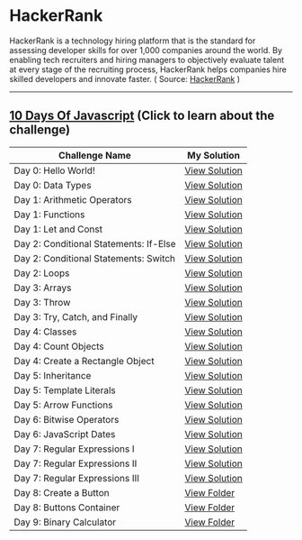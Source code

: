 # HackerRank

HackerRank is a technology hiring platform that is the standard for assessing developer skills for over 1,000 companies around the world. By enabling tech recruiters and hiring managers to objectively evaluate talent at every stage of the recruiting process, HackerRank helps companies hire skilled developers and innovate faster. ( Source: [HackerRank](https://www.hackerrank.com/about-us/) )


---


## [10 Days Of Javascript](https://www.hackerrank.com/domains/tutorials/10-days-of-javascript?filters%5Bstatus%5D%5B%5D=unsolved&badge_type=10-days-of-javascript) (Click to learn about the challenge)

Challenge Name | My Solution
--- | ---
Day 0: Hello World! | [View Solution](https://github.com/itshally/HackerRank/blob/master/10%20Days%20Of%20JavaScript/Day%200/Day_0_Hello_World_Solution.js)
Day 0: Data Types | [View Solution](https://github.com/itshally/HackerRank/blob/master/10%20Days%20Of%20JavaScript/Day%200/Day_0_Data_Types_Solution.js)
Day 1: Arithmetic Operators | [View Solution](https://github.com/itshally/HackerRank/blob/master/10%20Days%20Of%20JavaScript/Day%201/Day_1_Arithmetic_Operators_Solution.js)
Day 1: Functions | [View Solution](https://github.com/itshally/HackerRank/blob/master/10%20Days%20Of%20JavaScript/Day%201/Day_1_Functions_Solution.js)
Day 1: Let and Const | [View Solution](https://github.com/itshally/HackerRank/blob/master/10%20Days%20Of%20JavaScript/Day%201/Day_1_Let_and_Const_Solution.js)
Day 2: Conditional Statements: If-Else | [View Solution](https://github.com/itshally/HackerRank/blob/master/10%20Days%20Of%20JavaScript/Day%202/Day_2_Conditional_Statements_If_Else_Solution.js)
Day 2: Conditional Statements: Switch | [View Solution](https://github.com/itshally/HackerRank/blob/master/10%20Days%20Of%20JavaScript/Day%202/Day_2_Conditional_Statements_Switch_Solution.js)
Day 2: Loops | [View Solution](https://github.com/itshally/HackerRank/blob/master/10%20Days%20Of%20JavaScript/Day%202/Day_2_Loops_Solution.js)
Day 3: Arrays | [View Solution](https://github.com/itshally/HackerRank/blob/master/10%20Days%20Of%20JavaScript/Day%203/Day_3_Arrays_Solution.js)
Day 3: Throw | [View Solution](https://github.com/itshally/HackerRank/blob/master/10%20Days%20Of%20JavaScript/Day%203/Day_3_Throw_Solution.js)
Day 3: Try, Catch, and Finally | [View Solution](https://github.com/itshally/HackerRank/blob/master/10%20Days%20Of%20JavaScript/Day%203/Day_3_Try_Catch_and_Finally_Solution.js)
Day 4: Classes | [View Solution](https://github.com/itshally/HackerRank/blob/master/10%20Days%20Of%20JavaScript/Day%204/Day_4_Classes_Solution.js)
Day 4: Count Objects | [View Solution](https://github.com/itshally/HackerRank/blob/master/10%20Days%20Of%20JavaScript/Day%204/Day_4_Count_Objects_Solution.js)
Day 4: Create a Rectangle Object | [View Solution](https://github.com/itshally/HackerRank/blob/master/10%20Days%20Of%20JavaScript/Day%204/Day_4_Create_a_Rectangle_Object_Solution.js)
Day 5: Inheritance | [View Solution](https://github.com/itshally/HackerRank/blob/master/10%20Days%20Of%20JavaScript/Day%205/Day_5_Inheritance_Solution.js)
Day 5: Template Literals | [View Solution](https://github.com/itshally/HackerRank/blob/master/10%20Days%20Of%20JavaScript/Day%205/Day_5_Template_Literals_Solution.js)
Day 5: Arrow Functions | [View Solution](https://github.com/itshally/HackerRank/blob/master/10%20Days%20Of%20JavaScript/Day%205/Day_5_Arrow_Functions_Solution.js)
Day 6: Bitwise Operators | [View Solution](https://github.com/itshally/HackerRank/blob/master/10%20Days%20Of%20JavaScript/Day%206/Day_6_Bitwise_Operators_Solution.js)
Day 6: JavaScript Dates | [View Solution](https://github.com/itshally/HackerRank/blob/master/10%20Days%20Of%20JavaScript/Day%206/Day_6_JavaScript_Dates_Solution.js)
Day 7: Regular Expressions I | [View Solution](https://github.com/itshally/HackerRank/blob/master/10%20Days%20Of%20JavaScript/Day%207/Day_7_Regular_Expressions_1_Solution.js)
Day 7: Regular Expressions II | [View Solution](https://github.com/itshally/HackerRank/blob/master/10%20Days%20Of%20JavaScript/Day%207/Day_7_Regular_Expressions_2_Solution.js)
Day 7: Regular Expressions III | [View Solution](https://github.com/itshally/HackerRank/blob/master/10%20Days%20Of%20JavaScript/Day%207/Day_7_Regular_Expressions_3_Solution.js)
Day 8: Create a Button | [View Folder](https://github.com/itshally/HackerRank/tree/master/10%20Days%20Of%20JavaScript/Day%208/Create%20a%20Button)
Day 8: Buttons Container | [View Folder](https://github.com/itshally/HackerRank/tree/master/10%20Days%20Of%20JavaScript/Day%208/Buttons%20Container)
Day 9: Binary Calculator | [View Folder](https://github.com/itshally/HackerRank/tree/master/10%20Days%20Of%20JavaScript/Day%209/Binary%20Calculator)
